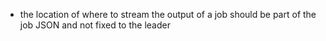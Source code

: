  * the location of where to stream the output of a job should be part of the job JSON and not fixed to the leader
